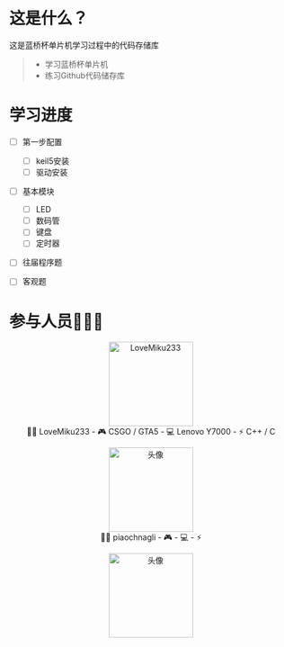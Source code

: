 # 这是什么？
这是蓝桥杯单片机学习过程中的代码存储库

> * 学习蓝桥杯单片机
> * 练习Github代码储存库

# 学习进度
- [ ] 第一步配置
    - [ ] keil5安装
    - [ ] 驱动安装
- [ ] 基本模块
    - [ ] LED
    - [ ] 数码管
    - [ ] 键盘
    - [ ] 定时器
- [ ] 往届程序题
- [ ] 客观题


# 参与人员👨‍👦‍👦
<p align="center">
<img alt="LoveMiku233" width="150" height="150" src="严/tx.png" /><br/>
 👨‍💻 LoveMiku233 
- 🎮 CSGO / GTA5 
- 💻 Lenovo Y7000 
- ⚡ C++ / C  
</p>

<p align="center">
<img  src="薛/tx.png" width="150" height="150" alt="头像" /><br/>
 👨‍💻 piaochnagli 
- 🎮 
- 💻 
- ⚡  
</p>

<p align="center">
<img src="马/tx.png" width="150" height="150" alt="头像" /><br/>
</p>
